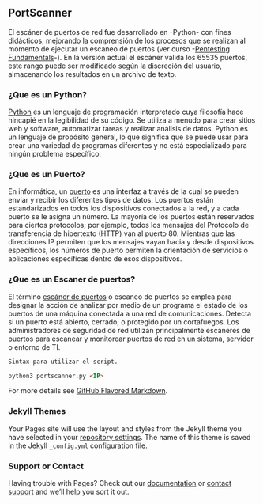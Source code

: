 ## PortScanner

El escáner de puertos de red fue desarrollado en -Python- con fines didácticos, mejorando la comprensión de los procesos que se realizan al momento de ejecutar un escaneo de puertos (ver curso -[Pentesting Fundamentals](https://tryhackme.com/room/pentestingfundamentals)-). En la versión actual el escáner valida los 65535 puertos, este rango puede ser modificado según la discreción del usuario, almacenando los resultados en un archivo de texto. 

### ¿Que es un Python?

[Python](https://es.wikipedia.org/wiki/Python) es un lenguaje de programación interpretado cuya filosofía hace hincapié en la legibilidad de su código. Se utiliza a menudo para crear sitios web y software, automatizar tareas y realizar análisis de datos. Python es un lenguaje de propósito general, lo que significa que se puede usar para crear una variedad de programas diferentes y no está especializado para ningún problema específico.

### ¿Que es un Puerto?

En informática, un [puerto](https://es.wikipedia.org/wiki/Puerto_(inform%C3%A1tica)) es una interfaz a través de la cual se pueden enviar y recibir los diferentes tipos de datos. Los puertos están estandarizados en todos los dispositivos conectados a la red, y a cada puerto se le asigna un número. La mayoría de los puertos están reservados para ciertos protocolos; por ejemplo, todos los mensajes del Protocolo de transferencia de hipertexto (HTTP) van al puerto 80. Mientras que las direcciones IP permiten que los mensajes vayan hacia y desde dispositivos específicos, los números de puerto permiten la orientación de servicios o aplicaciones específicas dentro de esos dispositivos.


### ¿Que es un Escaner de puertos?

El término [escáner de puertos](https://es.wikipedia.org/wiki/Esc%C3%A1ner_de_puertos) o escaneo de puertos se emplea para designar la acción de analizar por medio de un programa el estado de los puertos de una máquina conectada a una red de comunicaciones. Detecta si un puerto está abierto, cerrado, o protegido por un cortafuegos. Los administradores de seguridad de red utilizan principalmente escáneres de puertos para escanear y monitorear puertos de red en un sistema, servidor o entorno de TI.



```markdown
Sintax para utilizar el script.

python3 portscanner.py <IP>
```

For more details see [GitHub Flavored Markdown](https://guides.github.com/features/mastering-markdown/).

### Jekyll Themes

Your Pages site will use the layout and styles from the Jekyll theme you have selected in your [repository settings](https://github.com/willeonardo19/portscanner/settings/pages). The name of this theme is saved in the Jekyll `_config.yml` configuration file.

### Support or Contact

Having trouble with Pages? Check out our [documentation](https://docs.github.com/categories/github-pages-basics/) or [contact support](https://support.github.com/contact) and we’ll help you sort it out.
